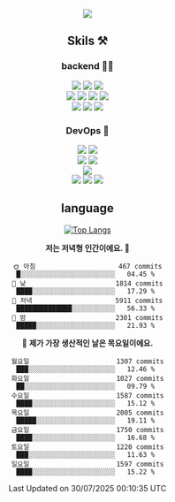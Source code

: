 <div align="center">

<a href="https://hhpluscertificateofcompletion.oopy.io/">
  <img src="https://static.spartacodingclub.kr/hanghae99/plus/completion/badge_black.svg" />
</a>

## Skils ⚒️

### backend 🧑‍💻
  
<img src="https://img.shields.io/badge/Java-FF6600?style=flat-square&logo=buymeacoffee&logoColor=white"/>
<img src="https://img.shields.io/badge/Go-0099FF?style=flat-square&logo=go&logoColor=white"/>
<img src="https://img.shields.io/badge/Kotlin-7F52FF?style=flat-square&logo=kotlin&logoColor=white"/>
  
  
<br />
  
<img src="https://img.shields.io/badge/Spring-339933?style=flat-square&logo=Spring&logoColor=white"/>
<img src="https://img.shields.io/badge/Spring Boot-339933?style=flat-square&logo=Spring Boot&logoColor=white"/>
<img src="https://img.shields.io/badge/Spring Security-339933?style=flat-square&logo=Spring Security&logoColor=white"/>
  
<img src="https://img.shields.io/badge/Spring Data JPA-339933?style=flat-square&logo=Hibernate&logoColor=white"/>

<br />
  
  <img src="https://img.shields.io/badge/mysql-0099FF?style=flat-square&logo=mysql&logoColor=white"/>
  <img src="https://img.shields.io/badge/mariadb-0099FF?style=flat-square&logo=mariadb&logoColor=white"/>
  <img src="https://img.shields.io/badge/mongoDB-47A248?style=flat-square&logo=mongodb&logoColor=white"/>
  
  
### DevOps 🚀
  
  <img src="https://img.shields.io/badge/docker-2496ED?style=flat-square&logo=docker&logoColor=white"/>
  <img src="https://img.shields.io/badge/kubernetes-326CE5?style=flat-square&logo=kubernetes&logoColor=white"/>
  
  <br />
  
  <img src="https://img.shields.io/badge/Github Actions-2088FF?style=flat-square&logo=githubactions&logoColor=white"/>
  <img src="https://img.shields.io/badge/Jenkins-D24939?style=flat-square&logo=jenkins&logoColor=white"/>
  
  
  <br />
  <img src="https://img.shields.io/badge/terraform-7B42BC?style=flat-square&logo=terraform&logoColor=white"/>
  
  <br />
  <img src="https://img.shields.io/badge/Amazon AWS-232F3E?style=flat-square&logo=Amazon AWS&logoColor=white"/>

  <img src="https://img.shields.io/badge/GCP-4285F4?style=flat-square&logo=googlecloud&logoColor=white"/>
  <img src="https://img.shields.io/badge/NCP-03C75A?style=flat-square&logo=naver&logoColor=white"/>
  
  
## language

[![Top Langs](https://github-readme-stats.vercel.app/api/top-langs/?username=zxcv9203&hide=html&exclude_repo=zxcv9203.github.io,golB&theme=grate-gatsby)](https://github.com/zxcv9203/github-readme-stats)
  
<!--START_SECTION:waka-->
**저는 저녁형 인간이에요. 🦉** 

```text
🌞 아침                     467 commits         █░░░░░░░░░░░░░░░░░░░░░░░░   04.45 % 
🌆 낮　                     1814 commits        ████░░░░░░░░░░░░░░░░░░░░░   17.29 % 
🌃 저녁                     5911 commits        ██████████████░░░░░░░░░░░   56.33 % 
🌙 밤　                     2301 commits        █████░░░░░░░░░░░░░░░░░░░░   21.93 % 
```
📅 **제가 가장 생산적인 날은 목요일이에요.** 

```text
월요일                      1307 commits        ███░░░░░░░░░░░░░░░░░░░░░░   12.46 % 
화요일                      1027 commits        ██░░░░░░░░░░░░░░░░░░░░░░░   09.79 % 
수요일                      1587 commits        ████░░░░░░░░░░░░░░░░░░░░░   15.12 % 
목요일                      2005 commits        █████░░░░░░░░░░░░░░░░░░░░   19.11 % 
금요일                      1750 commits        ████░░░░░░░░░░░░░░░░░░░░░   16.68 % 
토요일                      1220 commits        ███░░░░░░░░░░░░░░░░░░░░░░   11.63 % 
일요일                      1597 commits        ████░░░░░░░░░░░░░░░░░░░░░   15.22 % 
```



 Last Updated on 30/07/2025 00:10:35 UTC
<!--END_SECTION:waka-->
  
</div>

